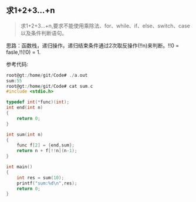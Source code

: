 ## 求1+2+3...+n
> 求1+2+3...+n,要求不能使用乘除法、for、while、if、else、switch、case以及条件判断语句。

思路：函数栈，递归操作。递归结束条件通过2次取反操作(!!n)来判断。!!0 = fasle,!!(!0) = 1.

参考代码:
```c
root@gt:/home/git/Code# ./a.out 
sum:55
root@gt:/home/git/Code# cat sum.c 
#include <stdio.h>

typedef int(*func)(int);
int end(int n)
{
	return 0;
}

int sum(int n)
{
	func f[2] = {end,sum};
	return n + f[!!n](n-1);
}

int main()
{
	int res = sum(10);
	printf("sum:%d\n",res);
	return 0;
}

```

